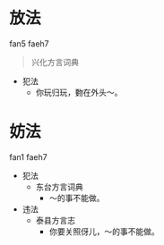 # 放法
fan5 faeh7
> 兴化方言词典
- 犯法
  - 你玩归玩，覅在外头～。

# 妨法
fan1 faeh7
+ 犯法
  * 东台方言词典
    - ～的事不能做。
+ 违法
  * 泰县方言志
    - 你要关照伢儿，～的事不能做。
